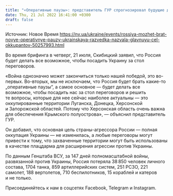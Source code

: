 ```yaml
---
title: "«Оперативные паузы»: представитель ГУР спрогнозировал будущие действия России"
date: Thu, 21 Jul 2022 16:41:00 +0300
draft: false
---
```

Источник: Новое Время https://nv.ua/ukraine/events/rossiya-mozhet-brat-novye-operativnye-pauzy-ukrainskaya-razvedka-nazvala-glavnuyu-cel-okkupantov-50257993.html


 Во время брифинга в четверг, 21 июля, Скибицкий заявил, что Россия будет делать все возможное, чтобы посадить Украину за стол переговоров.

«Война однозначно может закончиться только нашей победой, это во-первых. Во-вторых, мы не исключаем, что Россия будет брать какие-то „оперативные паузы“, а самое основное — будет делать все возможное, чтобы посадить нас за стол переговоров и решить те вопросы, которые для нее сейчас наиболее актуальны — это оккупированные территории Луганска, Донецка, Херсонской и Запорожской областей. Потому что Херсонская область очень важна для обеспечения Крымского полуострова», — объяснил представитель ГУР.

Он добавил, что основная цель страны-агрессора России — полная оккупация Украины — не изменилась, а любые переговоры могут привести к тому, что захваченные территории могут быть использованы в качестве плацдарма для расширения агрессии против Украины.

По данным Генштаба ВСУ, за 147 дней полномасштабной войны, развязанной против Украины, Россия потеряла 38 850 человек личного состава, 1704 танка, 859 артиллерийских систем, 251 РСЗО, 221 самолет, 188 вертолетов, 710 беспилотников, 15 кораблей и катеров и не только.

Присоединяйтесь к нам в соцсетях Facebook, Telegram и Instagram.
